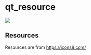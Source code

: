 # qt_resource
[![](https://img.shields.io/badge/Resources-icons8-blue?style=flat-square)](https://icons8.com/)

## Resources
Resources are from https://icons8.com/
